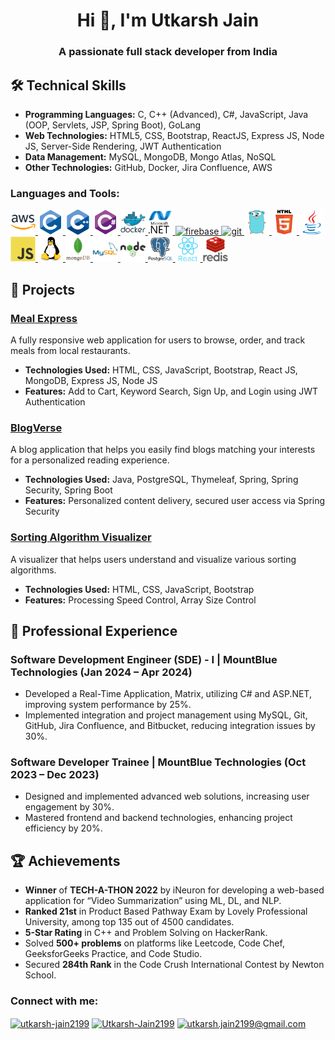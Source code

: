 <h1 align="center">Hi 👋, I'm Utkarsh Jain</h1>
<h3 align="center">A passionate full stack developer from India</h3>

## 🛠️ Technical Skills

- **Programming Languages:** C, C++ (Advanced), C#, JavaScript, Java (OOP, Servlets, JSP, Spring Boot), GoLang
- **Web Technologies:** HTML5, CSS, Bootstrap, ReactJS, Express JS, Node JS, Server-Side Rendering, JWT Authentication
- **Data Management:** MySQL, MongoDB, Mongo Atlas, NoSQL
- **Other Technologies:** GitHub, Docker, Jira Confluence, AWS

<h3 align="left">Languages and Tools:</h3>
<p align="left">
<a href="https://aws.amazon.com" target="_blank" rel="noreferrer"> 
  <img src="https://raw.githubusercontent.com/devicons/devicon/master/icons/amazonwebservices/amazonwebservices-original-wordmark.svg" alt="aws" width="40" height="40"/> 
</a> 
<a href="https://www.cprogramming.com/" target="_blank" rel="noreferrer"> 
  <img src="https://raw.githubusercontent.com/devicons/devicon/master/icons/c/c-original.svg" alt="c" width="40" height="40"/> 
</a> 
<a href="https://www.w3schools.com/cpp/" target="_blank" rel="noreferrer"> 
  <img src="https://raw.githubusercontent.com/devicons/devicon/master/icons/cplusplus/cplusplus-original.svg" alt="cplusplus" width="40" height="40"/> 
</a> 
<a href="https://www.w3schools.com/cs/" target="_blank" rel="noreferrer"> 
  <img src="https://raw.githubusercontent.com/devicons/devicon/master/icons/csharp/csharp-original.svg" alt="csharp" width="40" height="40"/> 
</a> 
<a href="https://www.docker.com/" target="_blank" rel="noreferrer"> 
  <img src="https://raw.githubusercontent.com/devicons/devicon/master/icons/docker/docker-original-wordmark.svg" alt="docker" width="40" height="40"/> 
</a> 
<a href="https://dotnet.microsoft.com/" target="_blank" rel="noreferrer"> 
  <img src="https://raw.githubusercontent.com/devicons/devicon/master/icons/dot-net/dot-net-original-wordmark.svg" alt="dotnet" width="40" height="40"/> 
</a> 
<a href="https://firebase.google.com/" target="_blank" rel="noreferrer"> 
  <img src="https://www.vectorlogo.zone/logos/firebase/firebase-icon.svg" alt="firebase" width="40" height="40"/> 
</a> 
<a href="https://git-scm.com/" target="_blank" rel="noreferrer"> 
  <img src="https://www.vectorlogo.zone/logos/git-scm/git-scm-icon.svg" alt="git" width="40" height="40"/> 
</a> 
<a href="https://golang.org" target="_blank" rel="noreferrer"> 
  <img src="https://raw.githubusercontent.com/devicons/devicon/master/icons/go/go-original.svg" alt="go" width="40" height="40"/> 
</a> 
<a href="https://www.w3.org/html/" target="_blank" rel="noreferrer"> 
  <img src="https://raw.githubusercontent.com/devicons/devicon/master/icons/html5/html5-original-wordmark.svg" alt="html5" width="40" height="40"/> 
</a> 
<a href="https://www.java.com" target="_blank" rel="noreferrer"> 
  <img src="https://raw.githubusercontent.com/devicons/devicon/master/icons/java/java-original.svg" alt="java" width="40" height="40"/> 
</a> 
<a href="https://developer.mozilla.org/en-US/docs/Web/JavaScript" target="_blank" rel="noreferrer"> 
  <img src="https://raw.githubusercontent.com/devicons/devicon/master/icons/javascript/javascript-original.svg" alt="javascript" width="40" height="40"/> 
</a> 
<a href="https://www.linux.org/" target="_blank" rel="noreferrer"> 
  <img src="https://raw.githubusercontent.com/devicons/devicon/master/icons/linux/linux-original.svg" alt="linux" width="40" height="40"/> 
</a> 
<a href="https://www.mongodb.com/" target="_blank" rel="noreferrer"> 
  <img src="https://raw.githubusercontent.com/devicons/devicon/master/icons/mongodb/mongodb-original-wordmark.svg" alt="mongodb" width="40" height="40"/> 
</a> 
<a href="https://www.mysql.com/" target="_blank" rel="noreferrer"> 
  <img src="https://raw.githubusercontent.com/devicons/devicon/master/icons/mysql/mysql-original-wordmark.svg" alt="mysql" width="40" height="40"/> 
</a> 
<a href="https://nodejs.org" target="_blank" rel="noreferrer"> 
  <img src="https://raw.githubusercontent.com/devicons/devicon/master/icons/nodejs/nodejs-original-wordmark.svg" alt="nodejs" width="40" height="40"/> 
</a> 
<a href="https://www.postgresql.org" target="_blank" rel="noreferrer"> 
  <img src="https://raw.githubusercontent.com/devicons/devicon/master/icons/postgresql/postgresql-original-wordmark.svg" alt="postgresql" width="40" height="40"/> 
</a> 
<a href="https://reactjs.org/" target="_blank" rel="noreferrer"> 
  <img src="https://raw.githubusercontent.com/devicons/devicon/master/icons/react/react-original-wordmark.svg" alt="react" width="40" height="40"/> 
</a> 
<a href="https://redis.io" target="_blank" rel="noreferrer"> 
  <img src="https://raw.githubusercontent.com/devicons/devicon/master/icons/redis/redis-original-wordmark.svg" alt="redis" width="40" height="40"/> 
</a> 
</p>

## 🚀 Projects

### [Meal Express](https://meal-express-phda.vercel.app/)
A fully responsive web application for users to browse, order, and track meals from local restaurants.
- **Technologies Used:** HTML, CSS, JavaScript, Bootstrap, React JS, MongoDB, Express JS, Node JS
- **Features:** Add to Cart, Keyword Search, Sign Up, and Login using JWT Authentication

### [BlogVerse](https://uj-blog-application.onrender.com/)
A blog application that helps you easily find blogs matching your interests for a personalized reading experience.
- **Technologies Used:** Java, PostgreSQL, Thymeleaf, Spring, Spring Security, Spring Boot
- **Features:** Personalized content delivery, secured user access via Spring Security

### [Sorting Algorithm Visualizer](https://sorting-algorithm-visualiser-psi.vercel.app/)
A visualizer that helps users understand and visualize various sorting algorithms.
- **Technologies Used:** HTML, CSS, JavaScript, Bootstrap
- **Features:** Processing Speed Control, Array Size Control

## 💼 Professional Experience

### Software Development Engineer (SDE) - I | MountBlue Technologies (Jan 2024 – Apr 2024)
- Developed a Real-Time Application, Matrix, utilizing C# and ASP.NET, improving system performance by 25%.
- Implemented integration and project management using MySQL, Git, GitHub, Jira Confluence, and Bitbucket, reducing integration issues by 30%.

### Software Developer Trainee | MountBlue Technologies (Oct 2023 – Dec 2023)
- Designed and implemented advanced web solutions, increasing user engagement by 30%.
- Mastered frontend and backend technologies, enhancing project efficiency by 20%.

## 🏆 Achievements

- **Winner** of **TECH-A-THON 2022** by iNeuron for developing a web-based application for “Video Summarization” using ML, DL, and NLP.
- **Ranked 21st** in Product Based Pathway Exam by Lovely Professional University, among top 135 out of 4500 candidates.
- **5-Star Rating** in C++ and Problem Solving on HackerRank.
- Solved **500+ problems** on platforms like Leetcode, Code Chef, GeeksforGeeks Practice, and Code Studio.
- Secured **284th Rank** in the Code Crush International Contest by Newton School.

<h3 align="left">Connect with me:</h3>
<p align="left">
<a href="https://linkedin.com/in/utkarsh-jain2199" target="blank"><img align="center" src="https://cdn.jsdelivr.net/npm/simple-icons@3.0.1/icons/linkedin.svg" alt="utkarsh-jain2199" height="30" width="40" /></a>
<a href="https://github.com/Utkarsh-Jain2199" target="blank"><img align="center" src="https://cdn.jsdelivr.net/npm/simple-icons@3.0.1/icons/github.svg" alt="Utkarsh-Jain2199" height="30" width="40" /></a>
<a href="mailto:utkarsh.jain2199@gmail.com" target="blank"><img align="center" src="https://cdn.jsdelivr.net/npm/simple-icons@3.0.1/icons/gmail.svg" alt="utkarsh.jain2199@gmail.com" height="30" width="40" /></a>
</p>

